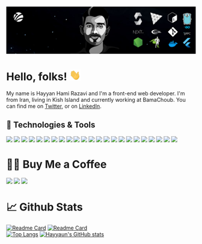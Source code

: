 [![Header](https://raw.githubusercontent.com/hayyaun/hayyaun/main/assets/readme_header.png "Header")](https://hayyaun.com/)  


# Hello, folks! <img src="https://raw.githubusercontent.com/hayyaun/hayyaun/main/assets/wave.gif" width="30px">
My name is Hayyan Hami Razavi and I'm a front-end web developer. I'm from Iran, living in Kish Island and currently working at BamaChoub. You can find me on [Twitter][1], or on [LinkedIn][3].


## 🔧 Technologies & Tools
![](https://img.shields.io/badge/Editor-VSCode-informational?style=flat&logo=visual-studio-code&logoColor=white&color=007ACC)
![](https://img.shields.io/badge/Code-JavaScript-informational?style=flat&logo=javascript&logoColor=white&color=F7DF1E)
![](https://img.shields.io/badge/Code-TypeScript-informational?style=flat&logo=typescript&logoColor=white&color=3178C6)
![](https://img.shields.io/badge/Code-WebAssembly-informational?style=flat&logo=webassembly&logoColor=white&color=654FF0)
![](https://img.shields.io/badge/Code-GraphQL-informational?style=flat&logo=graphql&logoColor=white&color=E10098)
![](https://img.shields.io/badge/Code-Python-informational?style=flat&logo=python&logoColor=white&color=3776AB)
![](https://img.shields.io/badge/Framework-React-informational?style=flat&logo=react&logoColor=white&color=61DAFB)
![](https://img.shields.io/badge/Framework-Gatsby-informational?style=flat&logo=gatsby&logoColor=white&color=663399)
![](https://img.shields.io/badge/Framework-ReactNative-informational?style=flat&logo=react&logoColor=white&color=61DAFB)
![](https://img.shields.io/badge/Library-Styled_Components-informational?style=flat&logo=styled-components&logoColor=white&color=DB7093)
![](https://img.shields.io/badge/Library-React_Router-informational?style=flat&logo=react-router&logoColor=white&color=CA4245)
![](https://img.shields.io/badge/Library-Story_Book-informational?style=flat&logo=storybook&logoColor=white&color=FF4785)
![](https://img.shields.io/badge/Library-Redux-informational?style=flat&logo=redux&logoColor=white&color=764ABC)
![](https://img.shields.io/badge/Prettifier-Prettier-informational?style=flat&logo=prettier&logoColor=white&color=F7B93E)
![](https://img.shields.io/badge/Linter-ESLint-informational?style=flat&logo=eslint&logoColor=white&color=4B32C3)
![](https://img.shields.io/badge/Utils-Babel-informational?style=flat&logo=babel&logoColor=white&color=F9DC3E)
![](https://img.shields.io/badge/Utils-Webpack-informational?style=flat&logo=webpack&logoColor=white&color=8DD6F9)
![](https://img.shields.io/badge/Shell-Bash-informational?style=flat&logo=gnu-bash&logoColor=white&color=4EAA25)
![](https://img.shields.io/badge/Tools-Docker-informational?style=flat&logo=docker&logoColor=white&color=2496ED)
![](https://img.shields.io/badge/Tools-NodeJS-informational?style=flat&logo=node.js&logoColor=white&color=339933)
![](https://img.shields.io/badge/Collab-Miro-informational?style=flat&logo=miro&logoColor=white&color=050038)
![](https://img.shields.io/badge/Cloud-Netlify-informational?style=flat&logo=netlify&logoColor=white&color=00C7B7)
![](https://img.shields.io/badge/CI-Github_Actions-informational?style=flat&logo=github-actions&logoColor=white&color=2088FF)


# 👨‍💻 Buy Me a Coffee
[![](https://img.shields.io/badge/Send-Dogecoin-informational?style=flat&logo=dogecoin&logoColor=white&color=C2A633)](https://dogechain.info/address/DS7p54s9UXvXtFkUhnC8vkvfT7dHTWEoK1)
[![](https://img.shields.io/badge/Send-Nano-informational?style=flat&logo=nano&logoColor=white&color=4A90E2)](https://nanolooker.com/account/nano_3eft99saufusdqzbsz17kq6n7nbxuhdcqx8xks3b59x8jn8844bpm3suuk9r)
[![](https://img.shields.io/badge/Send-Litecoin-informational?style=flat&logo=litecoin&logoColor=white&color=A6A9AA)](https://blockchair.com/litecoin/address/ltc1qzxml6dp8eq0mlasgyk0l7l3qhl2n8xtresc88s)


# &#x1f4c8; Github Stats
[![Readme Card](https://github-readme-stats.vercel.app/api/pin/?username=hayyaun&repo=hayyaun&theme=radical)](https://github.com/hayyaun)
[![Readme Card](https://github-readme-stats.vercel.app/api/pin/?username=bamachoub&repo=bamachoub&theme=radical)](https://github.com/hayyaun)  
[![Top Langs](https://github-readme-stats.vercel.app/api/top-langs/?username=hayyaun&langs_count=3&theme=radical)](https://github.com/hayyaun)
[![Hayyaun's GitHub stats](https://github-readme-stats.vercel.app/api?username=hayyaun&count_private=true&show_icons=true&theme=radical)](https://github.com/hayyaun)



<!-- links to your social media accounts -->

[1]: https://twitter.com/hayyaun
[2]: https://github.com/hayyaun
[3]: https://www.linkedin.com/in/hayyanhami/
